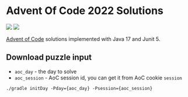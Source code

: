 # Advent Of Code 2022 Solutions

![](https://img.shields.io/badge/days%20completed-7-red)
![](https://img.shields.io/badge/stars%20⭐-14-yellow)

[Advent of Code](https://adventofcode.com/2022) solutions implemented with Java 17 and Junit 5.

## Download puzzle input

 - `aoc_day` - the day to solve
 - `aoc_session` - AoC session id, you can get it from AoC cookie `session`  

```shell
./gradle initDay -Pday={aoc_day} -Psession={aoc_session}
```
